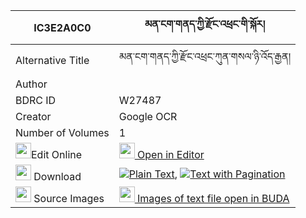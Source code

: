 |IC3E2A0C0|མན་ངག་གནད་ཀྱི་རྫོང་འཕྲང་གི་སྐོར། 
| --- | --- 
|Alternative Title |མན་ངག་གནད་ཀྱི་རྫོང་འཕྲང་ཀུན་གསལ་ཉི་འོད་རྒྱན།
|Author | 
|BDRC ID | W27487
|Creator | Google OCR
|Number of Volumes| 1
|<img width="25" src="https://img.icons8.com/color/25/000000/edit-property.png">Edit Online| [<img width="25" src="https://avatars.githubusercontent.com/u/45091458?s=200&v=4"> Open in Editor](http://editor.openpecha.org/IC3E2A0C0)
|<img width="25" src="https://img.icons8.com/fluent/48/000000/download-2.png"/>  Download | [![](https://img.icons8.com/color/20/000000/txt.png)Plain Text](https://github.com/Openpecha/IC3E2A0C0/releases/download/v2/mengak_ne_kyi_dzong_trang_gi_kor_plain_P00028.zip), [![](https://img.icons8.com/color/20/000000/txt.png)Text with Pagination](https://github.com/Openpecha/IC3E2A0C0/releases/download/v2/mengak_ne_kyi_dzong_trang_gi_kor_pages_P00028.zip)
|<img width="25" src="https://img.icons8.com/plasticine/100/000000/pictures-folder.png"/>  Source Images | [<img width="25" src="https://library.bdrc.io/icons/BUDA-small.svg"> Images of text file open in BUDA](https://library.bdrc.io/show/bdr:W27487)